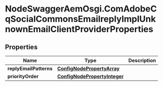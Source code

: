 # NodeSwaggerAemOsgi.ComAdobeCqSocialCommonsEmailreplyImplUnknownEmailClientProviderProperties

## Properties
Name | Type | Description | Notes
------------ | ------------- | ------------- | -------------
**replyEmailPatterns** | [**ConfigNodePropertyArray**](ConfigNodePropertyArray.md) |  | [optional] 
**priorityOrder** | [**ConfigNodePropertyInteger**](ConfigNodePropertyInteger.md) |  | [optional] 


